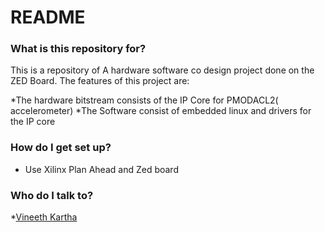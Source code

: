 # README #

### What is this repository for? ###

This is a repository of A hardware software co design project done on the ZED Board.
The features of this project are:

*The hardware bitstream consists of the IP Core for PMODACL2( accelerometer)
*The Software consist of embedded linux and drivers for the IP core

### How do I get set up? ###
* Use Xilinx Plan Ahead and Zed board 

### Who do I talk to? ###

*[Vineeth Kartha](vineeth.kartha@gmail.com)